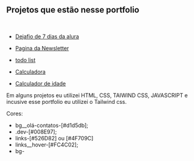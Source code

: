 ## Projetos que estão nesse portfolio

<br>

- [Dejafio de 7 dias da alura](https://7daysofcodenathanlds.vercel.app/)
- [Pagina da Newsletter](https://alura-newsletter-pied.vercel.app/)

- [todo list](https://todo-list-nth.vercel.app/)

- [Calculadora](https://calculadora-nth.vercel.app/)

- [Calculador de idade](https://calculador-de-idade-nth.vercel.app/)

Em alguns projetos eu utilizei HTML, CSS, TAIWIND CSS, JAVASCRIPT e incusive esse portfolio eu utilizei o Tailwind css.

Cores:

<ul>
    <li>bg__olá-contatos-[#d1d5db];</li>
    <li>.dev-[#008E97];</li>
    <li>links-[#526D82] ou [#4F709C]</li>
    <li>links__hover-[#FC4C02];</li>
    <li>bg-</li>
</ul>
